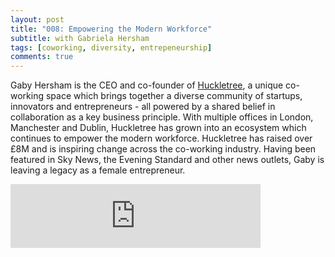 ```yaml
---
layout: post
title: "008: Empowering the Modern Workforce"
subtitle: with Gabriela Hersham
tags: [coworking, diversity, entrepeneurship]
comments: true
---
```


Gaby Hersham is the CEO and co-founder of [Huckletree](https://www.huckletree.com/), a unique co-working space which brings together a diverse community of startups, innovators and entrepreneurs - all powered by a shared belief in collaboration as a key business principle. With multiple offices in London, Manchester and Dublin, Huckletree has grown into an ecosystem which continues to empower the modern workforce. Huckletree has raised over £8M and is inspiring change across the co-working industry. Having been featured in Sky News, the Evening Standard and other news outlets, Gaby is leaving a legacy as a female entrepreneur. 

<iframe src="https://anchor.fm/herethefuture/embed/episodes/008-Empowering-the-Modern-Workforce---Gabriela-Hersham-emgiuv" height="102px" width="400px" frameborder="0" scrolling="no"></iframe>